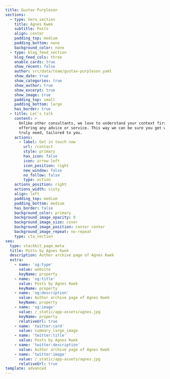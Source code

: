 ```yaml
---
title: Gustav Purpleson
sections:
  - type: hero_section
    title: Agnes Kwek
    subtitle: Posts
    align: center
    padding_top: medium
    padding_bottom: none
    background_color: none
  - type: blog_feed_section
    blog_feed_cols: three
    enable_cards: true
    show_recent: false
    author: src/data/team/gustav-purpleson.yaml
    show_date: true
    show_categories: true
    show_author: true
    show_excerpt: true
    show_image: true
    padding_top: small
    padding_bottom: large
    has_border: true
  - title: Let's talk
    content: >
      Unlike other consultants, we love to understand your context first before
      offering any advice or service. This way we can be sure you get what you
      truly need, tailored to you.
    actions:
      - label: Get in touch now
        url: /contact
        style: primary
        has_icon: false
        icon: arrow-left
        icon_position: right
        new_window: false
        no_follow: false
        type: action
    actions_position: right
    actions_width: sixty
    align: left
    padding_top: medium
    padding_bottom: medium
    has_border: false
    background_color: primary
    background_image_opacity: 0
    background_image_size: cover
    background_image_position: center center
    background_image_repeat: no-repeat
    type: cta_section
seo:
  type: stackbit_page_meta
  title: Posts by Agnes Kwek
  description: Author archive page of Agnes Kwek
  extra:
    - name: 'og:type'
      value: website
      keyName: property
    - name: 'og:title'
      value: Posts by Agnes Kwek
      keyName: property
    - name: 'og:description'
      value: Author archive page of Agnes Kwek
      keyName: property
    - name: 'og:image'
      value: /_static/app-assets/agnes.jpg
      keyName: property
      relativeUrl: true
    - name: 'twitter:card'
      value: summary_large_image
    - name: 'twitter:title'
      value: Posts by Agnes Kwek
    - name: 'twitter:description'
      value: Author archive page of Agnes Kwek
    - name: 'twitter:image'
      value: /_static/app-assets/agnes.jpg
      relativeUrl: true
template: advanced
---
```

